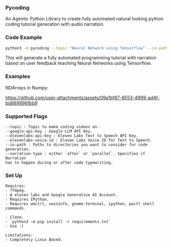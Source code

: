 ### Pycoding

An Agentic Python Library to create fully automated natural looking
python coding tutorial generation with audio narration. 

### Code Example

```bash
python3 -m pycoding --topic "Neural Network using Tensorflow" --io-path X.csv y.csv --google-api-key YOUR_GOOGLE_API_KEY --elevenlabs-api-key YOUR_ELEVENLABS_API_KEY --elevenlabs-voice-id YOUR_ELEVENLABS_VOICE_ID
```

This will generate a fully automated programming tutorial with narration based on user feedback teaching Neural Networks using Tensorflow.

### Examples

NDArrays in Numpy:

https://github.com/user-attachments/assets/09a1bf87-8553-4999-ad4f-bd889896fbb9


### Supported Flags

```
--topic : Topic to make coding videos on.
--google-api-key : Google LLM API Key.
--elevenlabs-api-key : Eleven Labs Text to Speech API Key.
--elevenlabs-voice-id : Eleven Labs Voice ID for Text to Speech.
--io-path : Paths to directories you want to consider for code generation.
--narration-type : either `after` or `parallel`. Specifies if  Narration 
has to happen during or after code typewriting.
```

### Set Up

```
Requires:
- ffmpeg.
- A eleven labs and Google Generative AI Account.
- Requires IPython.
- Requires wmctrl, xwininfo, gnome-terminal, ipython, pactl shell commands.
```
```
- Clone.
- `python3 -m pip install -r requirements.txt`
- Use :)
```
```
Limitations:
- Completely Linux Based.
```
